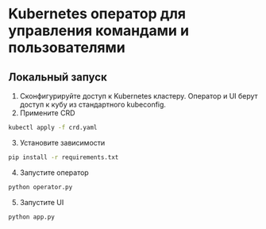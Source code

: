 # Kubernetes оператор для управления командами и пользователями

## Локальный запуск

1. Сконфигурируйте доступ к Kubernetes кластеру. Оператор и UI берут доступ к кубу из стандартного kubeconfig.
2. Примените CRD
```bash
kubectl apply -f crd.yaml
```
3. Установите зависимости
```bash
pip install -r requirements.txt
```
4. Запустите оператор
```bash
python operator.py
```
5. Запустите UI
```bash
python app.py
```
